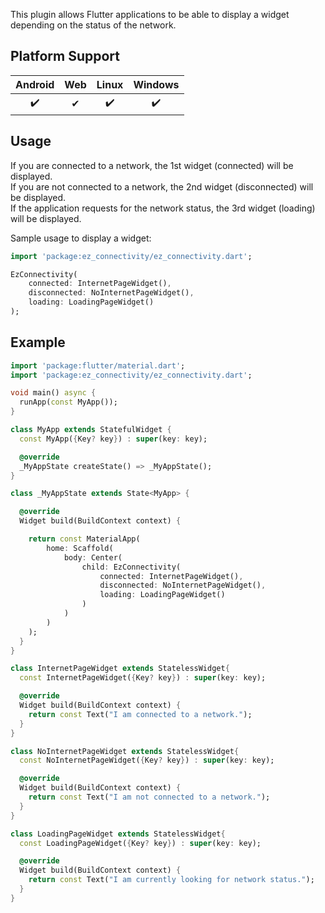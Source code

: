 This plugin allows Flutter applications to be able to display a widget depending on the status of the network.

## Platform Support

| Android | Web | Linux | Windows |
| :-----: | :-: | :---: | :-----: |
|   ✔️  |  ✔  |  ✔️|   ✔️  |

## Usage


If you are connected to a network, the 1st widget (connected) will be displayed. <br />
If you are not connected to a network, the 2nd widget (disconnected) will be displayed. <br />
If the application requests for the network status, the 3rd widget (loading) will be displayed. <br />

Sample usage to display a widget:

```dart
import 'package:ez_connectivity/ez_connectivity.dart';

EzConnectivity(
    connected: InternetPageWidget(),
    disconnected: NoInternetPageWidget(),
    loading: LoadingPageWidget()
);
```

## Example

```dart
import 'package:flutter/material.dart';
import 'package:ez_connectivity/ez_connectivity.dart';

void main() async {
  runApp(const MyApp());
}

class MyApp extends StatefulWidget {
  const MyApp({Key? key}) : super(key: key);

  @override
  _MyAppState createState() => _MyAppState();
}

class _MyAppState extends State<MyApp> {

  @override
  Widget build(BuildContext context) {

    return const MaterialApp(
        home: Scaffold(
            body: Center(
                child: EzConnectivity(
                    connected: InternetPageWidget(),
                    disconnected: NoInternetPageWidget(),
                    loading: LoadingPageWidget()
                )
            )
        )
    );
  }
}

class InternetPageWidget extends StatelessWidget{
  const InternetPageWidget({Key? key}) : super(key: key);

  @override
  Widget build(BuildContext context) {
    return const Text("I am connected to a network.");
  }
}

class NoInternetPageWidget extends StatelessWidget{
  const NoInternetPageWidget({Key? key}) : super(key: key);

  @override
  Widget build(BuildContext context) {
    return const Text("I am not connected to a network.");
  }
}

class LoadingPageWidget extends StatelessWidget{
  const LoadingPageWidget({Key? key}) : super(key: key);

  @override
  Widget build(BuildContext context) {
    return const Text("I am currently looking for network status.");
  }
}
```